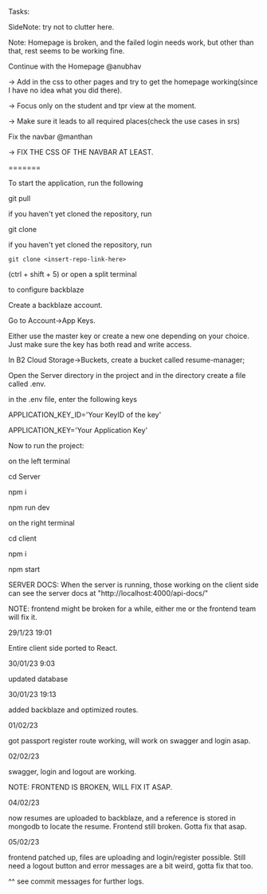 Tasks:

SideNote: try not to clutter here.

Note: Homepage is broken, and the failed login needs work, but other than that, rest seems to be working fine.

Continue with the Homepage @anubhav


-> Add in the css to other pages and try to get the homepage working(since I have no idea what you did there).

-> Focus only on the student and tpr view at the moment.

-> Make sure it leads to all required places(check the use cases in srs)


Fix the navbar @manthan


-> FIX THE CSS OF THE NAVBAR AT LEAST.

=======

To start the application, run the following

git pull

if you haven't yet cloned the repository, run

git clone <insert-repo-link-here>

if you haven't yet cloned the repository, run

`git clone <insert-repo-link-here>`

(ctrl + shift + 5) or open a split terminal

to configure backblaze

Create a backblaze account.

Go to Account->App Keys.

Either use the master key or create a new one depending on your choice. Just make sure the key has both read and write access.

In B2 Cloud Storage->Buckets, create a bucket called resume-manager;

Open the Server directory in the project and in the directory create a file called .env.

in the .env file, enter the following keys

APPLICATION_KEY_ID='Your KeyID of the key'

APPLICATION_KEY='Your Application Key'

Now to run the project:

on the left terminal

cd Server

npm i

npm run dev

on the right terminal

cd client

npm i

npm start

SERVER DOCS: When the server is running, those working on the client side can see the server docs at "http://localhost:4000/api-docs/"

NOTE: frontend might be broken for a while, either me or the frontend team will fix it.

29/1/23 19:01

Entire client side ported to React.

30/01/23 9:03

updated database

30/01/23 19:13

added backblaze and optimized routes.

01/02/23

got passport register route working, will work on swagger and login asap.

02/02/23

swagger, login and logout are working.

NOTE: FRONTEND IS BROKEN, WILL FIX IT ASAP.

04/02/23

now resumes are uploaded to backblaze, and a reference is stored in mongodb to locate the resume. Frontend still broken. Gotta fix that asap.

05/02/23

frontend patched up, files are uploading and login/register possible. Still need a logout button and error messages are a bit weird, gotta fix that too.
  
^^ see commit messages for further logs.
